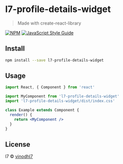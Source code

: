 # l7-profile-details-widget

> Made with create-react-library

[![NPM](https://img.shields.io/npm/v/l7-profile-details-widget.svg)](https://www.npmjs.com/package/l7-profile-details-widget) [![JavaScript Style Guide](https://img.shields.io/badge/code_style-standard-brightgreen.svg)](https://standardjs.com)

## Install

```bash
npm install --save l7-profile-details-widget
```

## Usage

```jsx
import React, { Component } from 'react'

import MyComponent from 'l7-profile-details-widget'
import 'l7-profile-details-widget/dist/index.css'

class Example extends Component {
  render() {
    return <MyComponent />
  }
}
```

## License

l7 © [vinodhl7](https://github.com/vinodhl7)
